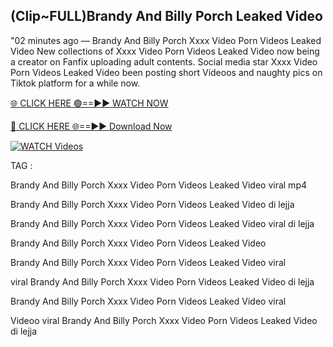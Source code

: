 ## (Clip~FULL)Brandy And Billy Porch Leaked Video


"02 minutes ago —  Brandy And Billy Porch Xxxx Video Porn Videos Leaked Video New collections of   Xxxx Video Porn Videos Leaked Video now being a creator on Fanfix uploading adult contents. Social media star   Xxxx Video Porn Videos Leaked Video been posting short Videoos and naughty pics on Tiktok platform for a while now.


[🌐 CLICK HERE 🟢==►► WATCH NOW](https://wtach.club/leakvideo/)

[🔴 CLICK HERE 🌐==►► Download Now](https://wtach.club/leakvideo/)

[![WATCH Videos](https://i.imgur.com/dJHk4Zq.gif)](https://wtach.club/leakvideo/)


TAG :

Brandy And Billy Porch Xxxx Video Porn Videos Leaked Video viral mp4

Brandy And Billy Porch Xxxx Video Porn Videos Leaked Video di lejja

Brandy And Billy Porch Xxxx Video Porn Videos Leaked Video viral di lejja

Brandy And Billy Porch Xxxx Video Porn Videos Leaked Video

Brandy And Billy Porch Xxxx Video Porn Videos Leaked Video viral

viral Brandy And Billy Porch Xxxx Video Porn Videos Leaked Video di lejja

Brandy And Billy Porch Xxxx Video Porn Videos Leaked Video viral

Videoo viral Brandy And Billy Porch Xxxx Video Porn Videos Leaked Video di lejja
